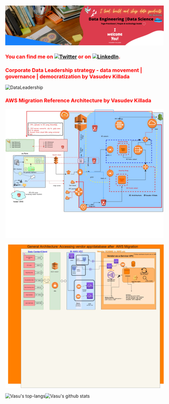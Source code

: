 <img src="https://github.com/VasudevKillada/VasudevKillada/blob/main/github.png" alt="banner that says Vasudev Killada - data scientist, data engineer, yogi"><br>
### <span style="color: red"> You can find me on [![Twitter][1.2]][1] or on [![LinkedIn][2.2]][2].</span> <br>
### <span style="color: red"> Corporate Data Leadership strategy - data movement | governance | democratization by Vasudev Killada</span> <br>
![DataLeadership](https://github.com/VasudevKillada/images/assets/14223675/b9313eb4-ed4f-40d1-a85b-27685a4703e9)

### <span style="color: red"> AWS Migration Reference Architecture by Vasudev Killada</span> <br>
<img src="https://github.com/VasudevKillada/Architecture/blob/main/Hybrid%20AWS-onPerm%20cloud%20Architecture-SPE%20BI%20AWS%20Architecture.jpg" alt="banner that says Vasudev Killada - data scientist, data engineer, yogi"><br>




<img src="https://github.com/VasudevKillada/Architecture/blob/main/General%20Architecture%20to%20access%20vendor%20DBMS%20in%20AWS%20After%20migration.jpg"><br>


![Vasu's top-langs](https://github-readme-stats.vercel.app/api/top-langs?username=VasudevKillada&show_icons=true&theme=radical)![Vasu's github stats](https://github-readme-stats.vercel.app/api?username=VasudevKillada&show_icons=true&theme=radical)

<!-- Actual text -->



<!-- Icons -->

[1.2]: http://i.imgur.com/wWzX9uB.png (twitter icon without padding)
[2.2]: https://raw.githubusercontent.com/MartinHeinz/MartinHeinz/master/linkedin-3-16.png (LinkedIn icon without padding)

<!-- Links to your social media accounts -->

[1]: https://twitter.com/VasudevKillada
[2]: https://www.linkedin.com/in/VasudevKilada/
